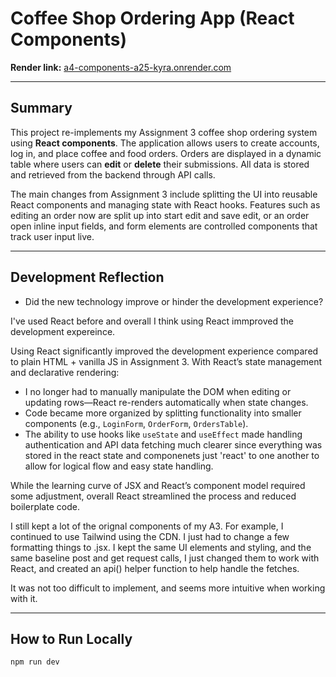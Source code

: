 # Coffee Shop Ordering App (React Components)

**Render link:** [a4-components-a25-kyra.onrender.com](https://a4-components-a25-kyra.onrender.com/)  

---

## Summary

This project re-implements my Assignment 3 coffee shop ordering system using **React components**. The application allows users to create accounts, log in, and place coffee and food orders. Orders are displayed in a dynamic table where users can **edit** or **delete** their submissions. All data is stored and retrieved from the backend through API calls.  

The main changes from Assignment 3 include splitting the UI into reusable React components and managing state with React hooks. Features such as editing an order now are split up into start edit and save edit, or an order open inline input fields, and form elements are controlled components that track user input live.

---

## Development Reflection
- Did the new technology improve or hinder the development experience?

I've used React before and overall I think using React immproved the development expereince.

Using React significantly improved the development experience compared to plain HTML + vanilla JS in Assignment 3. With React’s state management and declarative rendering:  

- I no longer had to manually manipulate the DOM when editing or updating rows—React re-renders automatically when state changes.  
- Code became more organized by splitting functionality into smaller components (e.g., `LoginForm`, `OrderForm`, `OrdersTable`).  
- The ability to use hooks like `useState` and `useEffect` made handling authentication and API data fetching much clearer since everything was stored in the react state and componenets just 'react' to one another to allow for logical flow and easy state handling.

While the learning curve of JSX and React’s component model required some adjustment, overall React streamlined the process and reduced boilerplate code.

I still kept a lot of the orignal components of my A3.  For example, I continued to use Tailwind using the CDN. I just had to change a few formatting things to .jsx.  I kept the same UI elements and styling, and the same baseline post and get request calls, I just changed them to work with React, and created an api() helper function to help handle the fetches.

It was not too difficult to implement, and seems more intuitive when working with it.

---

## How to Run Locally
`npm run dev`